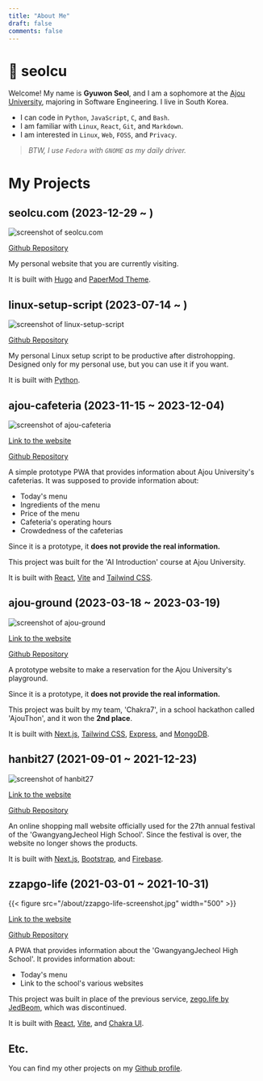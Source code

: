 ```yaml
---
title: "About Me"
draft: false
comments: false
---
```


# 🐧 seolcu

Welcome! My name is **Gyuwon Seol**, and I am a sophomore at the [Ajou University](https://www.ajou.ac.kr/en/index.do), majoring in Software Engineering.
I live in South Korea.

- I can code in `Python`, `JavaScript`, `C`, and `Bash`.
- I am familiar with `Linux`, `React`, `Git`, and `Markdown`.
- I am interested in `Linux`, `Web`, `FOSS`, and `Privacy`.

> _BTW, I use `Fedora` with `GNOME` as my daily driver._

# My Projects

## seolcu.com (2023-12-29 ~ )

![screenshot of seolcu.com](/about/blog-screenshot.png)

[Github Repository](https://github.com/seolcu/seolcu.com)

My personal website that you are currently visiting.

It is built with [Hugo](https://gohugo.io/) and [PaperMod Theme](https://github.com/adityatelange/hugo-PaperMod).

## linux-setup-script (2023-07-14 ~ )

![screenshot of linux-setup-script](/about/linux-setup-script-screenshot.png)

[Github Repository](https://github.com/seolcu/linux-setup-script)

My personal Linux setup script to be productive after distrohopping.
Designed only for my personal use, but you can use it if you want.

It is built with [Python](https://www.python.org/).

## ajou-cafeteria (2023-11-15 ~ 2023-12-04)

![screenshot of ajou-cafeteria](/about/ajou-cafeteria-screenshot.png)

[Link to the website](https://ajou-cafeteria.vercel.app)

[Github Repository](https://github.com/seolcu/ajou-cafeteria)

A simple prototype PWA that provides information about Ajou University's cafeterias.
It was supposed to provide information about:

- Today's menu
- Ingredients of the menu
- Price of the menu
- Cafeteria's operating hours
- Crowdedness of the cafeterias

Since it is a prototype, it **does not provide the real information.**

This project was built for the 'AI Introduction' course at Ajou University.

It is built with [React](https://react.dev), [Vite](https://vitejs.dev/) and [Tailwind CSS](https://tailwindcss.com/).

## ajou-ground (2023-03-18 ~ 2023-03-19)

![screenshot of ajou-ground](/about/ajou-ground-screenshot.gif)

[Link to the website](https://ajou.dev/)

[Github Repository](https://github.com/AJOUChakra7/ajou-ground)

A prototype website to make a reservation for the Ajou University's playground.

Since it is a prototype, it **does not provide the real information.**

This project was built by my team, 'Chakra7', in a school hackathon called 'AjouThon', and it won the **2nd place**.

It is built with [Next.js](https://nextjs.org/), [Tailwind CSS](https://tailwindcss.com/), [Express](https://expressjs.com/), and [MongoDB](https://www.mongodb.com/).

## hanbit27 (2021-09-01 ~ 2021-12-23)

![screenshot of hanbit27](/about/hanbit27-screenshot.png)

[Link to the website](https://hanbit27.vercel.app/)

[Github Repository](https://github.com/seolcu/hanbit27)

An online shopping mall website officially used for the 27th annual festival of the 'GwangyangJecheol High School'.
Since the festival is over, the website no longer shows the products.

It is built with [Next.js](https://nextjs.org/), [Bootstrap](https://getbootstrap.com/), and [Firebase](https://firebase.google.com/).

## zzapgo-life (2021-03-01 ~ 2021-10-31)

{{< figure src="/about/zzapgo-life-screenshot.jpg" width="500" >}}

[Link to the website](https://zzapgo-life.vercel.app/)

[Github Repository](https://github.com/seolcu/zzapgo-life)

A PWA that provides information about the 'GwangyangJecheol High School'.
It provides information about:

- Today's menu
- Link to the school's various websites

This project was built in place of the previous service, [zego.life by JedBeom](https://github.com/JedBeom/zego.life), which was discontinued.

It is built with [React](https://react.dev), [Vite](https://vitejs.dev/), and [Chakra UI](https://chakra-ui.com/).

## Etc.

You can find my other projects on my [Github profile](https://github.com/seolcu).
